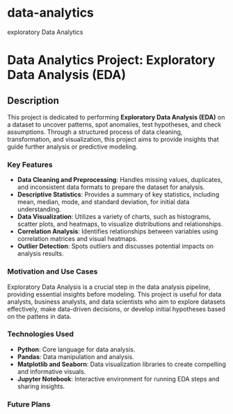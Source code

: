 # data-analytics
exploratory Data Analytics 
# Data Analytics Project: Exploratory Data Analysis (EDA)

## Description

This project is dedicated to performing **Exploratory Data Analysis (EDA)** on a dataset to uncover patterns, spot anomalies, test hypotheses, and check assumptions. Through a structured process of data cleaning, transformation, and visualization, this project aims to provide insights that guide further analysis or predictive modeling.

### Key Features

- **Data Cleaning and Preprocessing**: Handles missing values, duplicates, and inconsistent data formats to prepare the dataset for analysis.
- **Descriptive Statistics**: Provides a summary of key statistics, including mean, median, mode, and standard deviation, for initial data understanding.
- **Data Visualization**: Utilizes a variety of charts, such as histograms, scatter plots, and heatmaps, to visualize distributions and relationships.
- **Correlation Analysis**: Identifies relationships between variables using correlation matrices and visual heatmaps.
- **Outlier Detection**: Spots outliers and discusses potential impacts on analysis results.

### Motivation and Use Cases

Exploratory Data Analysis is a crucial step in the data analysis pipeline, providing essential insights before modeling. This project is useful for data analysts, business analysts, and data scientists who aim to explore datasets effectively, make data-driven decisions, or develop initial hypotheses based on the pattens in data.

### Technologies Used

- **Python**: Core language for data analysis.
- **Pandas**: Data manipulation and analysis.
- **Matplotlib and Seaborn**: Data visualization libraries to create compelling and informative visuals.
- **Jupyter Notebook**: Interactive environment for running EDA steps and sharing insights.

### Future Plans


